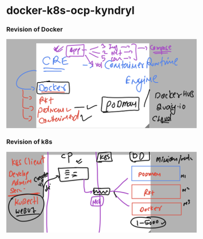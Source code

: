 # docker-k8s-ocp-kyndryl

### Revision of Docker 

<img src="rev1.png">

### Revision of k8s 

<img src="rev2.png">



